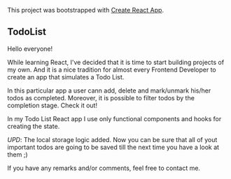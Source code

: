 This project was bootstrapped with [Create React App](https://github.com/facebook/create-react-app).

## TodoList

Hello everyone!

While learning React, I've decided that it is time to start building projects of my own. And it is a nice tradition for almost every Frontend Developer to create an app that simulates a Todo List.

In this particular app a user cann add, delete and mark/unmark his/her todos as completed. Moreover, it is possible to filter todos by the completion stage. Check it out!


In my Todo List React app I use only functional components and hooks for creating the state. 


*UPD*: The local storage logic added. Now you can be sure that all of yout important todos are going to be saved till the next time you have a look at them ;)


If you have any remarks and/or comments, feel free to contact me.
